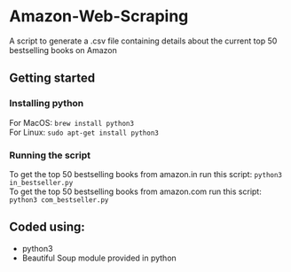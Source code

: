 # Amazon-Web-Scraping
A script to generate a .csv file containing details about the current top 50 bestselling books on Amazon  

## Getting started
### Installing python
For MacOS: ```brew install python3 ```  
For Linux: ```sudo apt-get install python3```

### Running the script
To get the top 50 bestselling books from amazon.in run this script: ```python3 in_bestseller.py```  
To get the top 50 bestselling books from amazon.com run this script: ```python3 com_bestseller.py```

## Coded using:
- python3
- Beautiful Soup module provided in python
